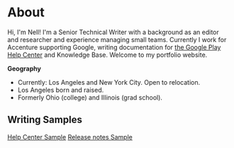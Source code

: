 # About
Hi, I'm Nell! I'm a Senior Technical Writer with a background as an editor and researcher and experience managing small teams. Currently I work for Accenture supporting Google, writing documentation for [the Google Play Help Center](https://support.google.com/googleplay/?hl=en#topic=3364260) and Knowledge Base. Welcome to my portfolio website. 

<b>Geography</b>
- Currently: Los Angeles and New York City. Open to relocation.
- Los Angeles born and raised.
- Formerly Ohio (college) and Illinois (grad school).

<H2>Writing Samples</H2>
<a href="https://github.com/nellcgram/nellcgram.github.io/blob/main/HC-Article-Sample-Chronicle.pdf" target="_blank">Help Center Sample</a>
<a href="https://github.com/nellcgram/nellcgram.github.io/blob/main/Release%20notes%20for%20e-reader%20app%20%5BGram%20Sample%5D.pdf target="_blank">Release notes Sample</a>

